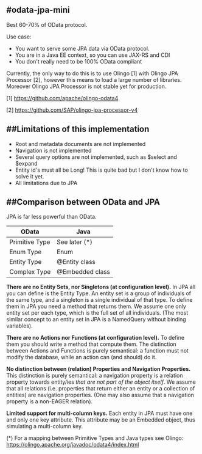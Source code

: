 #odata-jpa-mini
-------------------

Best 60-70% of OData protocol.
 
Use case:
* You want to serve some JPA data via OData protocol.
* You are in a Java EE context, so you can use JAX-RS and CDI
* You don't really need to be 100% OData compliant

Currently, the only way to do this is to use Olingo [1] with Olingo JPA Processor [2], however
this means to load a large number of libraries. Moreover Olingo JPA Processor is not stable yet for production.

[1] https://github.com/apache/olingo-odata4

[2] https://github.com/SAP/olingo-jpa-processor-v4



##Limitations of this implementation
----------------------------------
* Root and metadata documents are not implemented
* Navigation is not implemented
* Several query options are not implemented, such as $select and $expand
* Entity id's must all be Long! This is quite bad but I don't know how to solve it yet.
* All limitations due to JPA


##Comparison between OData and JPA
-----------------------------------

JPA is far less powerful than OData.

| OData	        |  Java          |
| ------------- | -------------- |
| Primitive  Type |  See later (*) |
| Enum Type    |   Enum        |
| Entity Type   |  @Entity class |
| Complex Type    | @Embedded class |


**There are no Entity Sets, nor Singletons (at configuration level).**
In JPA all you can define is the Entity Type.
An entity set is a group of individuals of the same type, and a singleton is a single individual of that type.
To define them in JPA you need a method that returns them. 
We assume one only entity set per each type, which is the full set of all individuals. 
(The most similar concept to an entity set in JPA is a NamedQuery without binding variables).

**There are no Actions nor Functions (at configuration level).**
To define them you should write a method that compute them. 
The distinction between Actions and Functions is purely semantical: a function must not modify the database, while an action can (and should) do it. 

**No distinction between (relation) Properties and Navigation Properties.**
This distinction is purely semantical: a navigation property is a relation property towards entity/ies *that are not part of the object itself*. 
We assume that all relations (i.e. properties that return either an entity or a collection of entities) are navigation properties.
(One may also assume that a navigation property is a non-EAGER relation).

**Limited support for multi-column keys.**
Each entity in JPA must have one and only one key attribute. 
This attribute may be an Embedded object, thus simulating a multi-column key.


(*) For a mapping between Primitive Types and Java types see Olingo:
https://olingo.apache.org/javadoc/odata4/index.html

